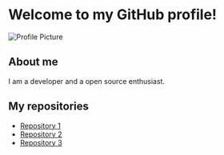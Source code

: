 
<!DOCTYPE html>
<html>
<head>
  <title>My GitHub Profile</title>
</head>
<body>
  <h1>Welcome to my GitHub profile!</h1>
  <img src="https://avatars3.githubusercontent.com/u/YOUR_USERNAME" alt="Profile Picture">
  <h2>About me</h2>
  <p>I am a developer and a open source enthusiast.</p>
  <h2>My repositories</h2>
  <ul>
    <li><a href="https://github.com/YOUR_USERNAME/repo1">Repository 1</a></li>
    <li><a href="https://github.com/YOUR_USERNAME/repo2">Repository 2</a></li>
    <li><a href="https://github.com/YOUR_USERNAME/repo3">Repository 3</a></li>
  </ul>
</body>
</html>

